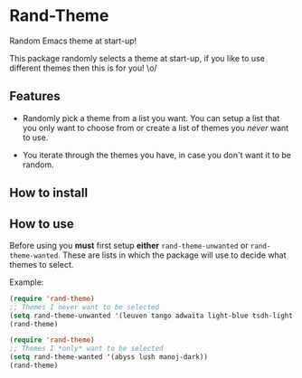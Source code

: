 # Rand-Theme

Random Emacs theme at start-up!


This package randomly selects a theme at start-up, if you like to use different
themes then this is for you! \o/

## Features
 - Randomly pick a theme from a list you want.
 You can setup a list that you only want to choose from or
 create a list of themes you *never* want to use.

- You iterate through the themes you have, in case you don't
want it to be random.

## How to install

## How to use

Before using you **must** first setup **either** `rand-theme-unwanted` or `rand-theme-wanted`. These  are lists in which the package will use
to decide what themes to select.

Example:
```lisp
(require 'rand-theme)
;; Themes I never want to be selected
(setq rand-theme-unwanted '(leuven tango adwaita light-blue tsdh-light dichromacy whiteboard))
(rand-theme)
```
```lisp
(require 'rand-theme)
;; Themes I *only* want to be selected
(setq rand-theme-wanted '(abyss lush manoj-dark))
(rand-theme)
```
